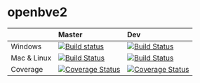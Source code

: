# openbve2

|             |  Master  |   Dev  |
|:------------|:---------|:-------|
| Windows     | [![Build status](https://ci.appveyor.com/api/projects/status/gt81jo8c1mi4bq4g?svg=true)](https://ci.appveyor.com/project/Sirflankalot/openbve2) | [![Build Status](https://ci.appveyor.com/api/projects/status/gt81jo8c1mi4bq4g/branch/dev?svg=true)](https://ci.appveyor.com/project/Sirflankalot/openbve2/branch/dev)
| Mac & Linux | [![Build Status](https://travis-ci.org/Sirflankalot/openbve2.svg?branch=master)](https://travis-ci.org/Sirflankalot/openbve2) | [![Build Status](https://travis-ci.org/Sirflankalot/openbve2.svg?branch=dev)](https://travis-ci.org/Sirflankalot/openbve2) |
| Coverage    | [![Coverage Status](https://coveralls.io/repos/github/Sirflankalot/openbve2/badge.svg?branch=master)](https://coveralls.io/github/Sirflankalot/openbve2?branch=master) | [![Coverage Status](https://coveralls.io/repos/github/Sirflankalot/openbve2/badge.svg?branch=dev)](https://coveralls.io/github/Sirflankalot/openbve2?branch=dev) |
